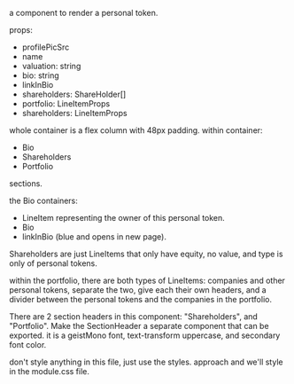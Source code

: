 a component to render a personal token.

props:
- profilePicSrc
- name
- valuation: string
- bio: string
- linkInBio
- shareholders: ShareHolder[]
- portfolio: LineItemProps
- shareholders: LineItemProps

whole container is a flex column with 48px padding.
within container:
- Bio
- Shareholders
- Portfolio

sections.

the Bio containers:
- LineItem representing the owner of this personal token.
- Bio
- linkInBio (blue and opens in new page).

Shareholders are just LineItems that only have equity, no value, and type is only of personal tokens.

within the portfolio, there are both types of LineItems: companies and other personal tokens, separate the two, give each their own headers, and a divider between the personal tokens and the companies in the portfolio.

There are 2 section headers in this component: "Shareholders", and "Portfolio". Make the SectionHeader a separate component that can be exported. it is a geistMono font, text-transform uppercase, and secondary font color.

don't style anything in this file, just use the styles. approach and we'll style in the module.css file.

